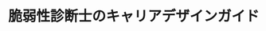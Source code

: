---
title: "脆弱性診断士のキャリアデザインガイド"
description: "脆弱性診断士のキャリアデザインガイド"
weight: 1
# bookFlatSection: false
# bookToc: true
# bookHidden: false
# bookCollapseSection: false
# bookComments: false
# bookSearchExclude: false
---